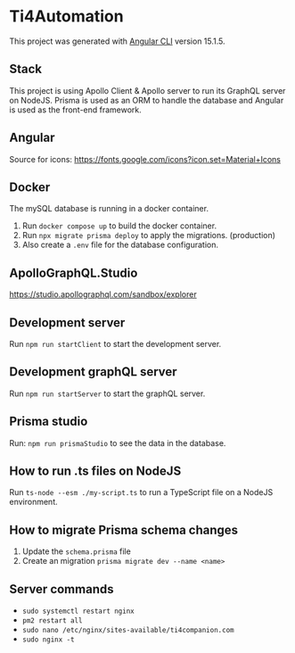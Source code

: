 # Ti4Automation

This project was generated with [Angular CLI](https://github.com/angular/angular-cli) version 15.1.5.

## Stack

This project is using Apollo Client & Apollo server to run its GraphQL server on NodeJS. Prisma is used as an ORM to handle the database and Angular is used as the front-end framework.

## Angular

Source for icons: https://fonts.google.com/icons?icon.set=Material+Icons

## Docker

The mySQL database is running in a docker container.
1. Run `docker compose up` to build the docker container.
2. Run `npx migrate prisma deploy` to apply the migrations. (production)
3. Also create a `.env` file for the database configuration.

## ApolloGraphQL.Studio

https://studio.apollographql.com/sandbox/explorer

## Development server

Run `npm run startClient` to start the development server.

## Development graphQL server

Run `npm run startServer` to start the graphQL server.

## Prisma studio

Run: `npm run prismaStudio` to see the data in the database.

## How to run .ts files on NodeJS

Run `ts-node --esm ./my-script.ts` to run a TypeScript file on a NodeJS environment.

## How to migrate Prisma schema changes

1. Update the `schema.prisma` file
2. Create an migration `prisma migrate dev --name <name>`

## Server commands

 - `sudo systemctl restart nginx`
 - `pm2 restart all` 
 - `sudo nano /etc/nginx/sites-available/ti4companion.com`
 - `sudo nginx -t`
